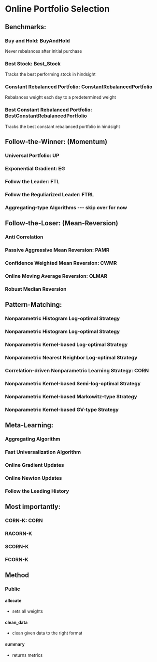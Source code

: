 # Online Portfolio Selection



## Benchmarks:
### Buy and Hold: BuyAndHold
Never rebalances after initial purchase
### Best Stock: Best_Stock
Tracks the best performing stock in hindsight
### Constant Rebalanced Portfolio: ConstantRebalancedPortfolio
Rebalances weight each day to a predetermined weight
### Best Constant Rebalanced Portfolio: BestConstantRebalancedPortfolio
Tracks the best constant rebalanced portfolio in hindsight
## Follow-the-Winner: (Momentum)
### Universal Portfolio: UP
### Exponential Gradient: EG
### Follow the Leader: FTL
### Follow the Reguliarized Leader: FTRL
### Aggregating-type Algorithms --- skip over for now

## Follow-the-Loser: (Mean-Reversion)
### Anti Correlation
### Passive Aggressive Mean Reversion: PAMR
### Confidence Weighted Mean Reversion: CWMR
### Online Moving Average Reversion: OLMAR
### Robust Median Reversion

## Pattern-Matching:
### Nonparametric Histogram Log-optimal Strategy
### Nonparametric Histogram Log-optimal Strategy
### Nonparametric Kernel-based Log-optimal Strategy
### Nonparametric Nearest Neighbor Log-optimal Strategy
### Correlation-driven Nonparametric Learning Strategy: CORN
### Nonparametric Kernel-based Semi-log-optimal Strategy
### Nonparametric Kernel-based Markowitz-type Strategy
### Nonparametric Kernel-based GV-type Strategy

## Meta-Learning:
### Aggregating Algorithm
### Fast Universalization Algorithm
### Online Gradient Updates
### Online Newton Updates
### Follow the Leading History

## Most importantly:
### CORN-K: CORN
### RACORN-K
### SCORN-K
### FCORN-K

## Method
### Public
#### allocate
- sets all weights
#### clean_data
- clean given data to the right format
#### summary
- returns metrics